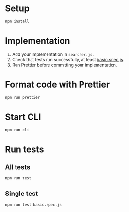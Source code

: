 # Setup

```bash
npm install
```

# Implementation

1. Add your implementation in `searcher.js`.
2. Check that tests run successfully, at least [basic.spec.js](basic.spec.js).
3. Run Prettier before committing your implementation.

# Format code with Prettier

```bash
npm run prettier
```

# Start CLI

```bash
npm run cli
```

# Run tests

## All tests

```bash
npm run test
```

## Single test

```bash
npm run test basic.spec.js
```
